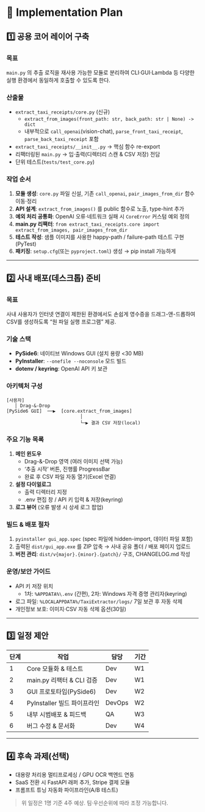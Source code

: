 # 📑 Implementation Plan

## 1️⃣ 공용 코어 레이어 구축

### 목표
`main.py` 의 추출 로직을 재사용 가능한 모듈로 분리하여 CLI·GUI·Lambda 등 다양한 실행 환경에서 동일하게 호출할 수 있도록 한다.

### 산출물
- `extract_taxi_receipts/core.py` (신규)
  - `extract_from_images(front_path: str, back_path: str | None) -> dict`
  - 내부적으로 `call_openai`(vision-chat), `parse_front_taxi_receipt`, `parse_back_taxi_receipt` 포함
- `extract_taxi_receipts/__init__.py` → 핵심 함수 re-export
- 리팩터링된 `main.py` → 입·출력(디렉터리 스캔 & CSV 저장) 전담
- 단위 테스트(`tests/test_core.py`)

### 작업 순서
1. **모듈 생성**: `core.py` 파일 신설, 기존 `call_openai`, `pair_images_from_dir` 함수 이동·정리
2. **API 설계**: `extract_from_images()` 를 public 함수로 노출, type-hint 추가
3. **예외 처리 공통화**: OpenAI 오류·네트워크 실패 시 `CoreError` 커스텀 예외 정의
4. **main.py 리팩터**: `from extract_taxi_receipts.core import extract_from_images, pair_images_from_dir`
5. **테스트 작성**: 샘플 이미지를 사용한 happy-path / failure-path 테스트 구현(PyTest)
6. **패키징**: `setup.cfg`(또는 `pyproject.toml`) 생성 → pip install 가능하게

---

## 2️⃣ 사내 배포(데스크톱) 준비

### 목표
사내 사용자가 인터넷 연결이 제한된 환경에서도 손쉽게 영수증을 드래그-앤-드롭하여 CSV를 생성하도록 “원 파일 실행 프로그램” 제공.

### 기술 스택
- **PySide6**: 네이티브 Windows GUI (설치 용량 <30 MB)
- **PyInstaller**: `--onefile --noconsole` 모드 빌드
- **dotenv / keyring**: OpenAI API 키 보관

### 아키텍처 구성
```
[사용자]
   │ Drag-&-Drop
[PySide6 GUI]  ──▶  [core.extract_from_images]
                           │
                           └─▶ 결과 CSV 저장(local)
```

### 주요 기능 목록
1. **메인 윈도우**
   - Drag-&-Drop 영역 (여러 이미지 선택 가능)
   - ‘추출 시작’ 버튼, 진행률 ProgressBar
   - 완료 후 CSV 파일 자동 열기(Excel 연결)
2. **설정 다이얼로그**
   - 출력 디렉터리 지정
   - .env 편집 창 / API 키 입력 & 저장(keyring)
3. **로그 뷰어** (오류 발생 시 상세 로그 팝업)

### 빌드 & 배포 절차
1. `pyinstaller gui_app.spec` (spec 파일에 hidden-import, 데이터 파일 포함)
2. 출력된 `dist/gui_app.exe` 를 ZIP 압축 → 사내 공유 폴더 / 배포 페이지 업로드
3. **버전 관리**: `dist/v{major}.{minor}.{patch}/` 구조, CHANGELOG.md 작성

### 운영/보안 가이드
- API 키 저장 위치
  - 1차: `%APPDATA%\.env` (간편), 2차: Windows 자격 증명 관리자(keyring)
- 로그 파일: `%LOCALAPPDATA%/TaxiExtractor/logs/` 7일 보관 후 자동 삭제
- 개인정보 보호: 이미지·CSV 자동 삭제 옵션(30일)

---

## 3️⃣ 일정 제안
| 단계 | 작업 | 담당 | 기간 |
|------|------|------|------|
| 1 | Core 모듈화 & 테스트 | Dev | W1 | 
| 2 | main.py 리팩터 & CLI 검증 | Dev | W1 | 
| 3 | GUI 프로토타입(PySide6) | Dev | W2 | 
| 4 | PyInstaller 빌드 파이프라인 | DevOps | W2 | 
| 5 | 내부 시범배포 & 피드백 | QA | W3 | 
| 6 | 버그 수정 & 문서화 | Dev | W4 | 

---

## 4️⃣ 후속 과제(선택)
- 대용량 처리용 멀티프로세싱 / GPU OCR 백엔드 연동
- SaaS 전환 시 FastAPI 래퍼 추가, Stripe 결제 모듈
- 프롬프트 튜닝 자동화 파이프라인(A/B 테스트)

> 위 일정은 1명 기준 4주 예상. 팀·우선순위에 따라 조정 가능합니다. 